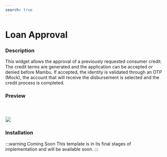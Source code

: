```yaml
---
search: true
---
```


# Loan Approval

### Description
This widget allows the approval of a previously requested consumer credit. The credit terms are generated and the application can be accepted or denied before Mambu. If accepted, the identity is validated through an OTP (Mock), the account that will receive the disbursement is selected and the credit process is completed.

### Preview

<img src="/assets/img/dynamic/experiences/retail/loan-approval.jpg" style="border: 1px solid #EEE; margin-top: 40px; max-width:600px;">


### Installation

:::warning Coming Soon
This template is in its final stages of implementation and will be available soon.
:::